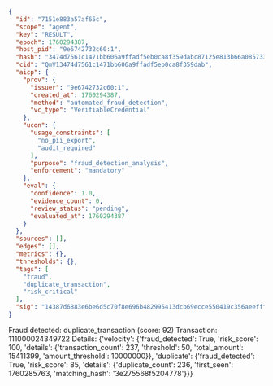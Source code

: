 ```json
{
  "id": "7151e883a57af65c",
  "scope": "agent",
  "key": "RESULT",
  "epoch": 1760294387,
  "host_pid": "9e6742732c60:1",
  "hash": "3474d7561c1471bb606a9ffadf5eb0ca8f359dabc87125e813b66a08573384d1",
  "cid": "QmV13474d7561c1471bb606a9ffadf5eb0ca8f359dab",
  "aicp": {
    "prov": {
      "issuer": "9e6742732c60:1",
      "created_at": 1760294387,
      "method": "automated_fraud_detection",
      "vc_type": "VerifiableCredential"
    },
    "ucon": {
      "usage_constraints": [
        "no_pii_export",
        "audit_required"
      ],
      "purpose": "fraud_detection_analysis",
      "enforcement": "mandatory"
    },
    "eval": {
      "confidence": 1.0,
      "evidence_count": 0,
      "review_status": "pending",
      "evaluated_at": 1760294387
    }
  },
  "sources": [],
  "edges": [],
  "metrics": {},
  "thresholds": {},
  "tags": [
    "fraud",
    "duplicate_transaction",
    "risk_critical"
  ],
  "sig": "14387d6883e6be6d5c70f8e696b482995413dcb69ecce550419c356aeefff5f2"
}
```

Fraud detected: duplicate_transaction (score: 92)
Transaction: 111000024349722
Details: {'velocity': {'fraud_detected': True, 'risk_score': 100, 'details': {'transaction_count': 237, 'threshold': 50, 'total_amount': 15411399, 'amount_threshold': 10000000}}, 'duplicate': {'fraud_detected': True, 'risk_score': 85, 'details': {'duplicate_count': 236, 'first_seen': 1760285763, 'matching_hash': '3e275568f5204778'}}}